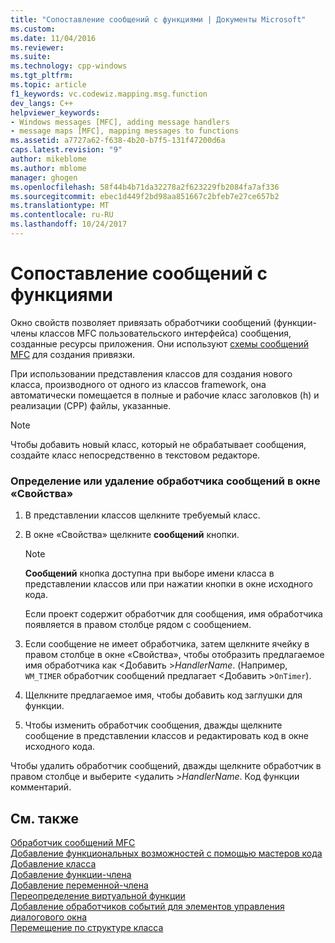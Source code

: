 ```yaml
---
title: "Сопоставление сообщений с функциями | Документы Microsoft"
ms.custom: 
ms.date: 11/04/2016
ms.reviewer: 
ms.suite: 
ms.technology: cpp-windows
ms.tgt_pltfrm: 
ms.topic: article
f1_keywords: vc.codewiz.mapping.msg.function
dev_langs: C++
helpviewer_keywords:
- Windows messages [MFC], adding message handlers
- message maps [MFC], mapping messages to functions
ms.assetid: a7727a62-f638-4b20-b7f5-131f47200d6a
caps.latest.revision: "9"
author: mikeblome
ms.author: mblome
manager: ghogen
ms.openlocfilehash: 58f44b4b71da32278a2f623229fb2084fa7af336
ms.sourcegitcommit: ebec1d449f2bd98aa851667c2bfeb7e27ce657b2
ms.translationtype: MT
ms.contentlocale: ru-RU
ms.lasthandoff: 10/24/2017
---
```

# <a name="mapping-messages-to-functions"></a>Сопоставление сообщений с функциями
Окно свойств позволяет привязать обработчики сообщений (функции-члены классов MFC пользовательского интерфейса) сообщения, созданные ресурсы приложения. Они используют [схемы сообщений MFC](../../mfc/messages-and-commands-in-the-framework.md) для создания привязки.  
  
 При использовании представления классов для создания нового класса, производного от одного из классов framework, она автоматически помещается в полные и рабочие класс заголовков (h) и реализации (CPP) файлы, указанные.  
  
> [!NOTE]
>  Чтобы добавить новый класс, который не обрабатывает сообщения, создайте класс непосредственно в текстовом редакторе.  
  
### <a name="to-define-or-remove-a-message-handler-using-the-properties-window"></a>Определение или удаление обработчика сообщений в окне «Свойства»  
  
1.  В представлении классов щелкните требуемый класс.  
  
2.  В окне «Свойства» щелкните **сообщений** кнопки.  
  
    > [!NOTE]
    >  **Сообщений** кнопка доступна при выборе имени класса в представлении классов или при нажатии кнопки в окне исходного кода.  
  
     Если проект содержит обработчик для сообщения, имя обработчика появляется в правом столбце рядом с сообщением.  
  
3.  Если сообщение не имеет обработчика, затем щелкните ячейку в правом столбце в окне «Свойства», чтобы отобразить предлагаемое имя обработчика как \<Добавить >*HandlerName*. (Например, `WM_TIMER` обработчик сообщений предлагает \<Добавить >`OnTimer`).  
  
4.  Щелкните предлагаемое имя, чтобы добавить код заглушки для функции.  
  
5.  Чтобы изменить обработчик сообщения, дважды щелкните сообщение в представлении классов и редактировать код в окне исходного кода.  
  
 Чтобы удалить обработчик сообщений, дважды щелкните обработчик в правом столбце и выберите \<удалить >*HandlerName*. Код функции комментарий.  
  
## <a name="see-also"></a>См. также  
 [Обработчик сообщений MFC](../../mfc/reference/adding-an-mfc-message-handler.md)   
 [Добавление функциональных возможностей с помощью мастеров кода](../../ide/adding-functionality-with-code-wizards-cpp.md)   
 [Добавление класса](../../ide/adding-a-class-visual-cpp.md)   
 [Добавление функции-члена](../../ide/adding-a-member-function-visual-cpp.md)   
 [Добавление переменной-члена](../../ide/adding-a-member-variable-visual-cpp.md)   
 [Переопределение виртуальной функции](../../ide/overriding-a-virtual-function-visual-cpp.md)   
 [Добавление обработчиков событий для элементов управления диалогового окна](../../windows/adding-event-handlers-for-dialog-box-controls.md)   
 [Перемещение по структуре класса](../../ide/navigating-the-class-structure-visual-cpp.md)
